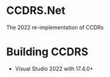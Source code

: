 # CCDRS.Net
The 2022 re-implementation of CCDRs

# Building CCDRS
- Visual Studio 2022 with 17.4.0+
